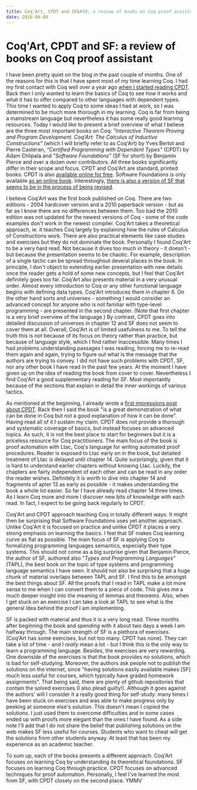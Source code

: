 ```yaml
---
title: Coq'Art, CPDT and SF&#58; a review of books on Coq proof assistant
date: 2016-06-08
---
```


Coq'Art, CPDT and SF: a review of books on Coq proof assistant
==============================================================

I have been pretty quiet on the blog in the past couple of months. One of the
reasons for this is that I have spent most of my time learning Coq. I had my
first contact with Coq well over a year ago [when I started reading
CPDT](/posts/2015-03-24-first-impressions-of-coq-and-certified-programming-with-dependent-types.html).
Back then I only wanted to learn the basics of Coq to see how it works and what
it has to offer compared to other languages with dependent types. This time I
wanted to apply Coq to some ideas I had at work, so I was determined to be much
more thorough in my learning. Coq is far from being a mainstream language but
nevertheless it has some really good learning resources. Today I would like to
present a brief overview of what I believe are the three most important books on
Coq: _"Interactive Theorem Proving and Program Development. Coq'Art: The
Calculus of Inductive Constructions"_ (which I will briefly refer to as Coq'Art)
by Yves Bertot and Pierre Castéran, _"Certified Programming with Dependent
Types"_ (CPDT) by Adam Chlipala and _"Software Foundations"_ (SF for short) by
Benjamin Pierce and over a dozen over contributors. All three books
significantly differ in their scope and focus. CPDT and Coq'Art are standard,
printed books. CPDT is also [available online for
free](http://adam.chlipala.net/cpdt/). Software Foundations is only available
[as an online
book](http://www.cis.upenn.edu/~bcpierce/sf/current/toc.html). Interestingly,
[there is also a version of SF that seems to be in the process of being
revised](http://www.cis.upenn.edu/~bcpierce/sf/sf-4.0/).

I believe Coq'Art was the first book published on Coq. There are two editions -
2004 hardcover version and a 2010 paperback version - but as far as I know there
are no differences between them. Too bad the 2010 edition was not updated for
the newest versions of Coq - some of the code examples don't work in the newest
compiler. Coq'Art takes a theoretical approach, ie. it teaches Coq largely by
explaining how the rules of Calculus of Constructions work. There are also
practical elements like case studies and exercises but they do not dominate the
book. Personally I found Coq'Art to be a very hard read. Not because it dives
too much in theory - it doesn't - but because the presentation seems to be
chaotic. For example, description of a single tactic can be spread throughout
deveral places in the book. In principle, I don't object to extending earlier
presentation with new details once the reader gets a hold of some new concepts,
but I feel that Coq'Art definitely goes too far. Coq'Art also presents material
in a very unusual order. Almost every introduction to Coq or any other
functional language begins with defining data types. Coq'Art introduces them in
chapter 6. On the other hand sorts and universes - something I would consider an
advanced concept for anyone who is not familiar with type-level programming -
are presented in the second chapter. (Note that first chapter is a very brief
overview of the language.) By contrast, CPDT goes into detailed discussion of
universes in chapter 12 and SF does not seem to cover them at all. Overall,
Coq'Art is of limited usefulness to me. To tell the truth this is not because of
its focus on theory rather than practice, but because of language style, which I
find rather inaccessible. Many times I had problems understanding passages I was
reading, forcing me to re-read them again and again, trying to figure out what
is the message that the authors are trying to convey. I did not have such
problems with CPDT, SF, nor any other book I have read in the past few years. At
the moment I have given up on the idea of reading the book from cover to
cover. Nevertheless I find Coq'Art a good supplementary reading for SF. Most
importantly because of the sections that explain in detail the inner workings of
various tactics.

As mentioned at the beginning, I already wrote a [first impressions post about
CPDT](/posts/2015-03-24-first-impressions-of-coq-and-certified-programming-with-dependent-types.html).
Back then I said the book "is a great demonstration of what can be done in Coq
but not a good explanation of how it can be done". Having read all of it I
sustain my claim. CPDT does not provide a thorough and systematic coverage of
basics, but instead focuses on advanced topics. As such, it is not the best
place to start for beginners but it is a priceless resource for Coq
practitioners. The main focus of the book is proof automation with Ltac, Coq's
language for writing automated proof procedures. Reader is exposed to Ltac early
on in the book, but detailed treatment of Ltac is delayed until chapter
14. Quite surprisingly, given that it is hard to understand earlier chapters
without knowing Ltac. Luckily, the chapters are fairly independent of each other
and can be read in any order the reader wishes. Definitely it is worth to dive
into chapter 14 and fragments of apter 13 as early as possible - it makes
understanding the book a whole lot easier. So far I have already read chapter 14
three times. As I learn Coq more and more I discover new bits of knowledge with
each read. In fact, I expect to be going back regularly to CPDT.

Coq'Art and CPDT approach teaching Coq in totally different ways. It might then
be surprising that Software Foundations uses yet another approach. Unlike
Coq'Art it is focused on practice and unlike CPDT it places a very strong
emphasis on learning the basics. I feel that SF makes Coq learning curve as flat
as possible. The main focus of SF is applying Coq to formalizing programming
languages semantics, especially their type systems. This should not come as a
big surprise given that Benjamin Pierce, the author of SF, authored also "_Types
and Programming Languages"_ (TAPL), the best book on the topic of type systems
and programming language semantics I have seen. It should not also be surprising
that a huge chunk of material overlaps between TAPL and SF. I find this to be
amongst the best things about SF. All the proofs that I read in TAPL make a lot
more sense to me when I can convert them to a piece of code. This gives me a
much deeper insight into the meaning of lemmas and theorems. Also, when I get
stuck on an exercise I can take a look at TAPL to see what is the general idea
behind the proof I am implementing.

SF is packed with material and thus it is a very long read. Three months after
beginning the book and spending with it about two days a week I am halfway
through. The main strength of SF is a plethora of exercises. (Coq'Art has some
exercises, but not too many. CPDT has none). They can take a lot of time - and I
_really_ mean a lot - but I think this is the only way to learn a programming
language. Besides, the exercises are very rewarding. One downside of the
exercises is that the book provides no solutions, which is bad for
self-studying. Moreover, the authors ask people not to publish the solutions on
the internet, since "having solutions easily available makes \[SF\] much less
useful for courses, which typically have graded homework assignments". That
being said, there are plenty of github repositories that contain the solved
exercises (I also plead guilty!). Although it goes against the authors' will I
consider it a really good thing for self-study: many times I have been stuck on
exercises and was able to make progress only by peeking at someone else's
solution. This doesn't mean I copied the solutions. I just used them to overcome
difficulties and in some cases ended up with proofs more elegant than the ones I
have found. As a side note I'll add that I do not share the belief that
publishing solutions on the web makes SF less useful for courses. Students who
want to cheat will get the solutions from other students anyway. At least that
has been my experience as an academic teacher.

To sum up, each of the books presents a different approach. Coq'Art focuses on
learning Coq by understanding its theoretical foundations. SF focuses on
learning Coq through practice. CPDT focuses on advanced techniques for proof
automation. Personally, I feel I've learned the most from SF, with CPDT closely
on the second place. YMMV

